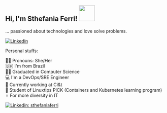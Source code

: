 <h2> Hi, I'm Sthefania Ferri! <img src="https://media2.giphy.com/media/v1.Y2lkPTc5MGI3NjExdDVtNXNzZTh5NWg5bXN5amhseWRsY3FmajIxN25kZmwzNm50bjhhZiZlcD12MV9pbnRlcm5hbF9naWZfYnlfaWQmY3Q9Zw/bQ810KMQMmovfb0EVo/giphy.gif" width="50"></h2>

... passioned about technologies and love solve problems. 

[![Linkedin](https://img.shields.io/badge/-LinkedIn-blue?style=flat&logo=Linkedin&logoColor=white)](https://www.linkedin.com/in/sthefaniaferri/)

Personal stuffs:

🙇‍♀️ Pronouns: She/Her \
🇧🇷  I'm from Brazil \
👩‍🎓 Graduated in Computer Science \
💻 I'm a DevOps/SRE Engineer \
💼 Currently working at Ci&t \
📌 Student of Linuxtips PICK (Containers and Kubernetes learning program) \
♀️ For more diversity in IT


[![Linkedin: sthefaniaferri](https://img.shields.io/badge/-sthefaniaferri-blue?style=flat-square&logo=Linkedin&logoColor=white&link=https://www.linkedin.com/in/sthefaniaferri/)](https://www.linkedin.com/in/sthefaniaferri/)
